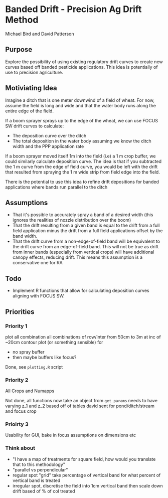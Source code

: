 # Banded Drift - Precision Ag Drift Method

Michael Bird and David Patterson


## Purpose

Explore the possibility of using existing regulatory drift curves to create new
curves based off banded pesticide applications. This idea is potentially of use
to precision agriculture.

## Motiviating Idea

Imagine a ditch that is one meter downwind of a field of wheat. For now, assume
the field is long and wide and that the water body runs along the entire edge of
the field.

If a boom sprayer sprays up to the edge of the wheat, we can use FOCUS SW 
drift curves to calculate:

  - The deposition curve over the ditch
  - The total deposition in the water body assuming we know the ditch width and
    the PPP application rate

If a boom sprayer moved itself 1m into the field (i.e) a 1 m crop buffer, we 
could similarly calculate deposition curve. The idea is that if you subtracted
the 1 m curve from the edge of field curve, you would be left with the drift that
resulted from spraying the 1 m wide strip from field edge into the field.

There is the potential to use this idea to refine drift depositions for banded 
applications where bands run parallel to the ditch

## Assumptions

 - That it's possible to accurately spray a band of a desired width (this 
   ignores the realities of nozzle distribution over the boom)
 - That the drift resulting from a given band is equal to the drift from a full
   field application minus the drift from a full field applications offset by the 
   band width. 
 - That the drift curve from a non-edge-of-field band will be equivalent to the 
   drift curve from an edge-of-field band. This will not be true as drift from 
   inner bands (especially from vertical crops) will have additional canopy 
   effects, reducing drift. This means this assumption is a conservative one for
   RA
   


## Todo

  - Implement R functions that allow for calculating deposition curves aligning
    with FOCUS SW.


## Priorities

### Priority 1 

plot all combination all combinations of row/inter from 50cm to 3m at inc of
~20cm contour plot (or something sensible) for
- no spray buffer
- then maybe buffers like focus?

Done, see `plotting.R` script

### Priority 2 

All Crops and Numapps

Not done, all functions now take an object from `get_params`
needs to have varying z_1 and z_2 based off of tables david sent for pond/ditch/stream
 and focus crop

### Prioirty 3 

 Usability for GUI, bake in focus assumptions on dimensions etc

### Think about 

  - "I have a map of treatments for square field, how would you translate that to 
     this methodology"
  - "parallel vs perpendicular"
  - regular spot "grid" take percentage of vertical band for what percent of 
  vertical band is treated
  - irregular spot, discretise the field into 1cm vertical band then scale
  down drift based of % of col treated
